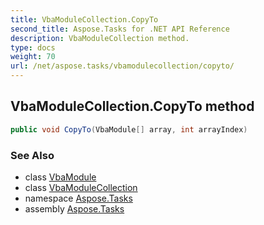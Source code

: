 ```yaml
---
title: VbaModuleCollection.CopyTo
second_title: Aspose.Tasks for .NET API Reference
description: VbaModuleCollection method. 
type: docs
weight: 70
url: /net/aspose.tasks/vbamodulecollection/copyto/
---
```

## VbaModuleCollection.CopyTo method

```csharp
public void CopyTo(VbaModule[] array, int arrayIndex)
```

### See Also

* class [VbaModule](../../vbamodule/)
* class [VbaModuleCollection](../)
* namespace [Aspose.Tasks](../../vbamodulecollection/)
* assembly [Aspose.Tasks](../../../)



